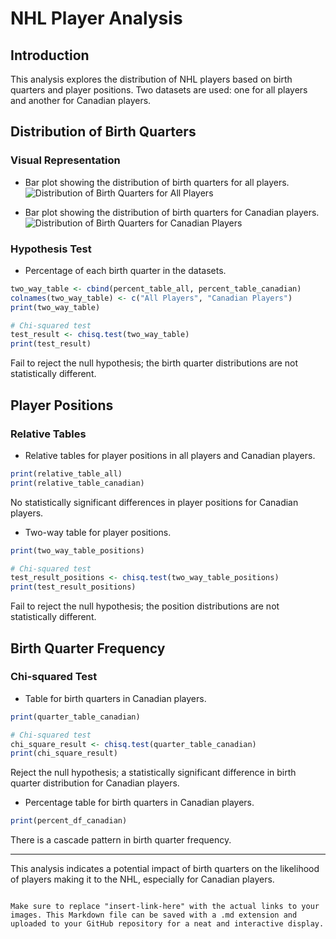 # NHL Player Analysis

## Introduction
This analysis explores the distribution of NHL players based on birth quarters and player positions. Two datasets are used: one for all players and another for Canadian players.

## Distribution of Birth Quarters

### Visual Representation
- Bar plot showing the distribution of birth quarters for all players.
  ![Distribution of Birth Quarters for All Players](link-to-image-all-players)

- Bar plot showing the distribution of birth quarters for Canadian players.
  ![Distribution of Birth Quarters for Canadian Players](link-to-image-canadian-players)

### Hypothesis Test
- Percentage of each birth quarter in the datasets.
```R
two_way_table <- cbind(percent_table_all, percent_table_canadian)
colnames(two_way_table) <- c("All Players", "Canadian Players")
print(two_way_table)

# Chi-squared test
test_result <- chisq.test(two_way_table)
print(test_result)
```
Fail to reject the null hypothesis; the birth quarter distributions are not statistically different.

## Player Positions

### Relative Tables
- Relative tables for player positions in all players and Canadian players.
```R
print(relative_table_all)
print(relative_table_canadian)
```
No statistically significant differences in player positions for Canadian players.

- Two-way table for player positions.
```R
print(two_way_table_positions)

# Chi-squared test
test_result_positions <- chisq.test(two_way_table_positions)
print(test_result_positions)
```
Fail to reject the null hypothesis; the position distributions are not statistically different.

## Birth Quarter Frequency

### Chi-squared Test
- Table for birth quarters in Canadian players.
```R
print(quarter_table_canadian)

# Chi-squared test
chi_square_result <- chisq.test(quarter_table_canadian)
print(chi_square_result)
```
Reject the null hypothesis; a statistically significant difference in birth quarter distribution for Canadian players.

- Percentage table for birth quarters in Canadian players.
```R
print(percent_df_canadian)
```
There is a cascade pattern in birth quarter frequency.

---

This analysis indicates a potential impact of birth quarters on the likelihood of players making it to the NHL, especially for Canadian players.

[link-to-image-all-players]: insert-link-here
[link-to-image-canadian-players]: insert-link-here
```

Make sure to replace "insert-link-here" with the actual links to your images. This Markdown file can be saved with a .md extension and uploaded to your GitHub repository for a neat and interactive display.

